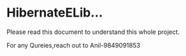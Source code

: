 # HibernateELib...



Please read this document to understand this whole project. 

For any Qureies,reach out to Anil-9849091853
